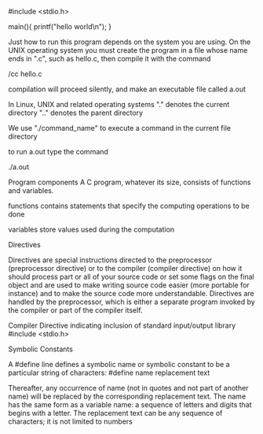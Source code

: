 #include <stdio.h>

main(){
  printf("hello world\n");
}

Just how to run this program depends on the system you are using. On the UNIX operating system you must create the program in a file whose name ends in ".c", such as hello.c, then compile it with the command

/cc hello.c

compilation will proceed silently, and make an executable file
called a.out

In Linux, UNIX and related operating systems
"." denotes the current directory
".." denotes the parent directory

We use "./command_name" to execute a command in the current file directory

to run a.out type the command

./a.out





Program components
A C program, whatever its size, consists of functions and variables.

functions contains statements that specify the computing operations to be done

variables store values used during the computation



















Directives

Directives are special instructions directed to the preprocessor (preprocessor directive) or to the compiler (compiler directive) on how it should process part or all of your source code or set some flags on the final object and are used to make writing source code easier (more portable for instance) and to make the source code more understandable. Directives are handled by the preprocessor, which is either a separate program invoked by the compiler or part of the compiler itself.

Compiler Directive indicating inclusion of standard input/output library
 #include <stdio.h>



Symbolic Constants

A #define line defines a symbolic name or symbolic constant to be a particular string of characters:
 #define name replacement text

Thereafter, any occurrence of name (not in quotes and not part of another
name) will be replaced by the corresponding replacement text. The name has
the same form as a variable name: a sequence of letters and digits that begins
with a letter. The replacement text can be any sequence of characters; it is not
limited to numbers

